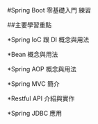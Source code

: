 #Spring Boot 零基礎入門 練習

##主要學習重點

*Spring IoC 跟 DI 概念與用法

*Bean 概念與用法

*Spring AOP 概念與用法

*Spring MVC 簡介 

*Restful API 介紹與實作

*Spring JDBC 應用
